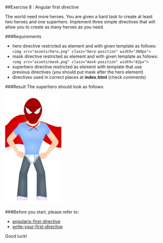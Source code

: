 ##Exercise 8 : Angular first directive

The world need more heroes. You are given a hard task to create at least two heroes and one superhero. Implement three simple directives that will
allow you to create as many heroes as you need.

###Requirements
* hero directive restricted as element and with given template as follows: *```<img src="assets/hero.png" class="hero-position" width="300px">```*
* mask directive restricted as element and with given template as follows: *```<img src="assets/mask.png" class="mask-position" width="62px">```*
* superhero directive restricted as element with template that use previous directives (you should put mask after the hero element)
* directives used in correct places at **index.html** (check comments)

###Result
The superhero should look as follows:

![alt text](app/assets/example.png "Superhero")

###Before you start, please refer to:
* [angularjs-first-directive](https://egghead.io/lessons/angularjs-first-directive)
* [write-your-first-directive](https://egghead.io/lessons/write-your-first-directive)


Good luck!
